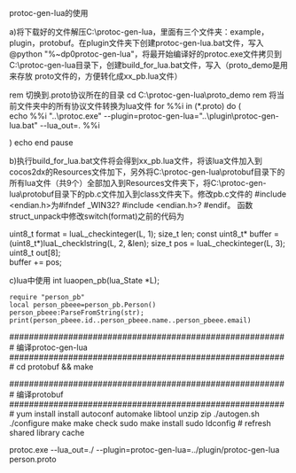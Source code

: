 protoc-gen-lua的使用

a)将下载好的文件解压C:\protoc-gen-lua，里面有三个文件夹：example，plugin，protobuf。在plugin文件夹下创建protoc-gen-lua.bat文件，写入 @python "%~dp0protoc-gen-lua"，将最开始编译好的protoc.exe文件拷贝到C:\protoc-gen-lua目录下，创建build_for_lua.bat文件，写入（proto_demo是用来存放 proto文件的，方便转化成xx_pb.lua文件）

rem 切换到.proto协议所在的目录
cd C:\protoc-gen-lua\proto_demo
rem 将当前文件夹中的所有协议文件转换为lua文件
for %%i in (*.proto) do (  
echo %%i
"..\protoc.exe" --plugin=protoc-gen-lua="..\plugin\protoc-gen-lua.bat" --lua_out=. %%i

)
echo end
pause


b)执行build_for_lua.bat文件将会得到xx_pb.lua文件，将该lua文件加入到cocos2dx的Resources文件加下，另外将C:\protoc-gen-lua\protobuf目录下的所有lua文件（共9个）全部加入到Resources文件夹下，将C:\protoc-gen-lua\protobuf目录下的pb.c文件加入到class文件夹下。修改pb.c文件的 #include <endian.h>为#ifndef _WIN32? #include <endian.h>? #endif。 函数struct_unpack中修改switch(format)之前的代码为

uint8_t format = luaL_checkinteger(L, 1);
size_t len;
const uint8_t* buffer = (uint8_t*)luaL_checklstring(L, 2, &len);
size_t pos = luaL_checkinteger(L, 3);
uint8_t out[8];   
buffer += pos;


c)lua中使用
	int luaopen_pb(lua_State *L);

	require "person_pb"
	local person_pbeee=person_pb.Person()  
	person_pbeee:ParseFromString(str);  
	print(person_pbeee.id..person_pbeee.name..person_pbeee.email)

#########################################################
编译protoc-gen-lua
#########################################################
cd protobuf && make

#########################################################
编译protobuf
#########################################################
yum install install autoconf automake libtool unzip zip
./autogen.sh
./configure
make
make check
sudo make install
sudo ldconfig # refresh shared library cache





protoc.exe --lua_out=./ --plugin=protoc-gen-lua=../plugin/protoc-gen-lua person.proto

